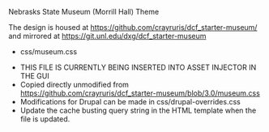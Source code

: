 Nebrasks State Museum (Morrill Hall) Theme

The design is housed at https://github.com/crayruris/dcf_starter-museum/ and mirrored at https://git.unl.edu/dxg/dcf_starter-museum

* css/museum.css
 - THIS FILE IS CURRENTLY BEING INSERTED INTO ASSET INJECTOR IN THE GUI
 - Copied directly unmodified from https://github.com/crayruris/dcf_starter-museum/blob/3.0/museum.css
 - Modifications for Drupal can be made in css/drupal-overrides.css
 - Update the cache busting query string in the HTML template when the file is updated.

